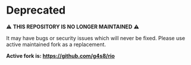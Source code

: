 # Deprecated

:warning: **THIS REPOSITORY IS NO LONGER MAINTAINED** :warning:

It may have bugs or security issues which will never be fixed. Please use active maintained fork as a replacement.

**Active fork is: https://github.com/g4s8/rio**
